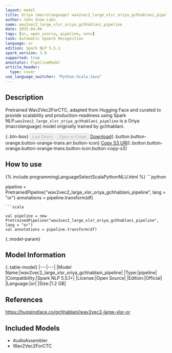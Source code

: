 ```yaml
---
layout: model
title: Oriya (macrolanguage) wav2vec2_large_xlsr_oriya_gchhablani_pipeline pipeline Wav2Vec2ForCTC from gchhablani
author: John Snow Labs
name: wav2vec2_large_xlsr_oriya_gchhablani_pipeline
date: 2025-04-04
tags: [or, open_source, pipeline, onnx]
task: Automatic Speech Recognition
language: or
edition: Spark NLP 5.5.1
spark_version: 3.0
supported: true
annotator: PipelineModel
article_header:
  type: cover
use_language_switcher: "Python-Scala-Java"
---
```


## Description

Pretrained Wav2Vec2ForCTC, adapted from Hugging Face and curated to provide scalability and production-readiness using Spark NLP.`wav2vec2_large_xlsr_oriya_gchhablani_pipeline` is a Oriya (macrolanguage) model originally trained by gchhablani.

{:.btn-box}
<button class="button button-orange" disabled>Live Demo</button>
<button class="button button-orange" disabled>Open in Colab</button>
[Download](https://s3.amazonaws.com/auxdata.johnsnowlabs.com/public/models/wav2vec2_large_xlsr_oriya_gchhablani_pipeline_or_5.5.1_3.0_1743809215290.zip){:.button.button-orange.button-orange-trans.arr.button-icon}
[Copy S3 URI](s3://auxdata.johnsnowlabs.com/public/models/wav2vec2_large_xlsr_oriya_gchhablani_pipeline_or_5.5.1_3.0_1743809215290.zip){:.button.button-orange.button-orange-trans.button-icon.button-copy-s3}

## How to use



<div class="tabs-box" markdown="1">
{% include programmingLanguageSelectScalaPythonNLU.html %}
```python

pipeline = PretrainedPipeline("wav2vec2_large_xlsr_oriya_gchhablani_pipeline", lang = "or")
annotations =  pipeline.transform(df)   

```
```scala

val pipeline = new PretrainedPipeline("wav2vec2_large_xlsr_oriya_gchhablani_pipeline", lang = "or")
val annotations = pipeline.transform(df)

```
</div>

{:.model-param}
## Model Information

{:.table-model}
|---|---|
|Model Name:|wav2vec2_large_xlsr_oriya_gchhablani_pipeline|
|Type:|pipeline|
|Compatibility:|Spark NLP 5.5.1+|
|License:|Open Source|
|Edition:|Official|
|Language:|or|
|Size:|1.2 GB|

## References

https://huggingface.co/gchhablani/wav2vec2-large-xlsr-or

## Included Models

- AudioAssembler
- Wav2Vec2ForCTC